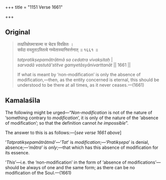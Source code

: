 +++
title = "1151 Verse 1661"

+++
## Original 
>
> तत्प्रतिक्षेपमात्रात्मा स चेदत्र विवक्षितः ।  
> सर्वदा वस्तुताऽस्तित्वे गम्येतास्यानिवर्त्तनात् ॥ १६६१ ॥ 
>
> *tatpratikṣepamātrātmā sa cedatra vivakṣitaḥ* \|  
> *sarvadā vastutā'stitve gamyetāsyānivarttanāt* \|\| 1661 \|\| 
>
> If what is meant by ‘non-modification’ is only the absence of modification,—then, as the entity concerned is eternal, this should be understood to be there at all times, as it never ceases.—(1661)



## Kamalaśīla

The following might be urged—“*Non-modification* is not of the nature of ‘something contrary to *modification*’, it is only of the nature of the ‘absence of modification’; so that the definition cannot *he impossible*”.

The answer to this is as follows:—[*see verse 1661 above*]

‘*Tatpratikṣepamātrātmā*’—‘*Tat*’ is *modification*;—‘*Pratikṣepa*’ is denial, absence;—‘*mātra*’ is *only*;—that which has this absence of modification for its essence.

‘*This*’—i.e. the ‘non-modification’ in the form of ‘absence of modifications’—should be always of one and the same form; as there can be no modification of the Soul.—(1661)


